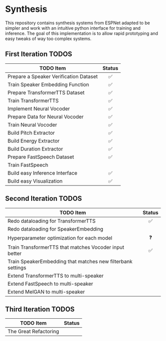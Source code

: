 # Synthesis

This repository contains synthesis systems from ESPNet adapted to be simpler and work with an intuitive python interface
for training and inference. The goal of this implementation is to allow rapid prototyping and easy tweaks of way too
complex systems.

## First Iteration TODOS

| TODO Item                              | Status |
| ---------------------------------------| :---:|
| Prepare a Speaker Verification Dataset | ✅ |
| Train Speaker Embedding Function       | ✅ |
| Prepare TransformerTTS Dataset         | ✅ |
| Train TransformerTTS                   | ✅ |
| Implement Neural Vocoder               | ✅ |
| Prepare Data for Neural Vocoder        | ✅ |
| Train Neural Vocoder                   | ✅ |
| Build Pitch Extractor                  | ✅ |
| Build Energy Extractor                 | ✅ |
| Build Duration Extractor               | ✅ |
| Prepare FastSpeech Dataset             | ✅ |
| Train FastSpeech                       | |
| Build easy Inference Interface         | ✅ |
| Build easy Visualization               | ✅ |

## Second Iteration TODOS

| TODO Item                              | Status |
| ---------------------------------------| :---:|
| Redo dataloading for TransformerTTS | ✅|
| Redo dataloading for SpeakerEmbedding ||
| Hyperparameter optimization for each model | ❓|
| Train TransformerTTS that matches Vocoder input better | ✅|
| Train SpeakerEmbedding that matches new filterbank settings| |
| Extend TransformerTTS to multi-speaker||
| Extend FastSpeech to multi-speaker||
| Extend MelGAN to multi-speaker||

## Third Iteration TODOS

| TODO Item                              | Status |
| ---------------------------------------| :---:|
| The Great Refactoring                  | |

